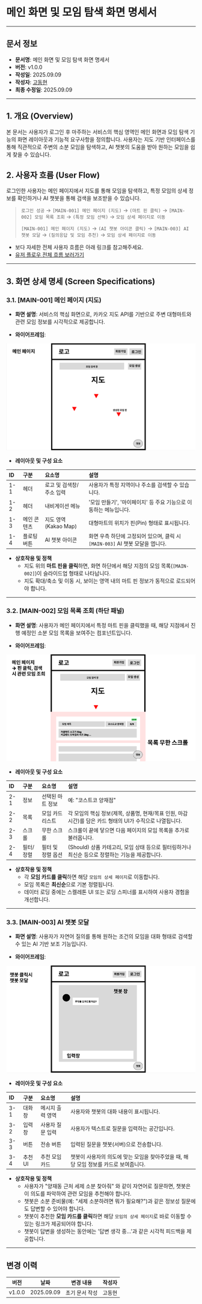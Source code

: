 #  메인 화면 및 모임 탐색 화면 명세서

-----

## 문서 정보

- **문서명**: 메인 화면 및 모임 탐색 화면 명세서
- **버전**: v1.0.0
- **작성일**: 2025.09.09
- **작성자**: [고동현](https://github.com/rhehdgus8831)
- **최종 수정일**: 2025.09.09

-----

## 1\. 개요 (Overview)

본 문서는 사용자가 로그인 후 마주하는 서비스의 핵심 영역인 메인 화면과 모임 탐색 기능의 화면 레이아웃과 기능적 요구사항을 정의합니다. 사용자는 지도 기반 인터페이스를 통해 직관적으로 주변의 소분 모임을 탐색하고, AI 챗봇의 도움을 받아 원하는 모임을 쉽게 찾을 수 있습니다.

## 2\. 사용자 흐름 (User Flow)

로그인한 사용자는 메인 페이지에서 지도를 통해 모임을 탐색하고, 특정 모임의 상세 정보를 확인하거나 AI 챗봇을 통해 검색을 보조받을 수 있습니다.

> `로그인 성공` → `[MAIN-001] 메인 페이지 (지도)` → `(마트 핀 클릭)` → `[MAIN-002] 모임 목록 조회` → `(특정 모임 선택)` → `모임 상세 페이지로 이동`
>
> `[MAIN-001] 메인 페이지 (지도)` → `(AI 챗봇 아이콘 클릭)` → `[MAIN-003] AI 챗봇 모달` → `(질의응답 및 모임 추천)` → `모임 상세 페이지로 이동`

- 보다 자세한 전체 사용자 흐름은 아래 링크를 참고해주세요.
- [유저 플로우 전체 흐름 보러가기](https://www.google.com/search?q=../user-flow/userFlow.md)

-----

## 3\. 화면 상세 명세 (Screen Specifications)

### 3.1. [MAIN-001] 메인 페이지 (지도)

- **화면 설명**: 서비스의 핵심 화면으로, 카카오 지도 API를 기반으로 주변 대형마트와 관련 모임 정보를 시각적으로 제공합니다.

- **와이어프레임**:

![메인 페이지](../assets/img/wireframe/wireframe-main-20250909.png)

- **레이아웃 및 구성 요소**

| ID    | 구분        | 요소명                       | 설명                                                                                         |
| :---- | :---------- | :--------------------------- | :------------------------------------------------------------------------------------------- |
| 1-1   | 헤더        | 로고 및 검색창/주소 입력     | 사용자가 특정 지역이나 주소를 검색할 수 있습니다.                                            |
| 1-2   | 헤더        | 내비게이션 메뉴              | '모임 만들기', '마이페이지' 등 주요 기능으로 이동하는 메뉴입니다.                              |
| 1-3   | 메인 콘텐츠 | 지도 영역 (Kakao Map)        | 대형마트의 위치가 핀(Pin) 형태로 표시됩니다.                      |
| 1-4   | 플로팅 버튼 | AI 챗봇 아이콘               | 화면 우측 하단에 고정되어 있으며, 클릭 시 `[MAIN-003]` AI 챗봇 모달을 엽니다.                |


- **상호작용 및 정책**
    - 지도 위의 **마트 핀을 클릭**하면, 화면 하단에서 해당 지점의 모임 목록(`[MAIN-002]`)이 슬라이드업 형태로 나타납니다.
    - 지도 확대/축소 및 이동 시, 보이는 영역 내의 마트 핀 정보가 동적으로 로드되어야 합니다.

-----

### 3.2. [MAIN-002] 모임 목록 조회 (하단 패널)

- **화면 설명**: 사용자가 메인 페이지에서 특정 마트 핀을 클릭했을 때, 해당 지점에서 진행 예정인 소분 모임 목록을 보여주는 컴포넌트입니다.

- **와이어프레임**:

![모임 리스트](../assets/img/wireframe/wireframe-main-list-20250909.png)

- **레이아웃 및 구성 요소**

| ID    | 구분     | 요소명                 | 설명                                                                                                     |
| :---- | :------- | :--------------------- | :------------------------------------------------------------------------------------------------------- |
| 2-1   | 정보     | 선택된 마트 정보       | 예: "코스트코 양재점"                                                                                    |
| 2-2   | 목록     | 모임 카드 리스트       | 각 모임의 핵심 정보(제목, 상품명, 현재/목표 인원, 마감 시간)를 담은 카드 형태의 UI가 수직으로 나열됩니다. |
| 2-3   | 스크롤   | 무한 스크롤            | 스크롤이 끝에 닿으면 다음 페이지의 모임 목록을 추가로 불러옵니다. |
| 2-4   | 필터/정렬 | 필터 및 정렬 옵션      | (Should) 상품 카테고리, 모임 상태 등으로 필터링하거나 최신순 등으로 정렬하는 기능을 제공합니다. |

- **상호작용 및 정책**
    - 각 **모임 카드를 클릭**하면 해당 `모임의 상세 페이지`로 이동합니다.
    - 모임 목록은 **최신순**으로 기본 정렬됩니다.
    - 데이터 로딩 중에는 스켈레톤 UI 또는 로딩 스피너를 표시하여 사용자 경험을 개선합니다.

-----

### 3.3. [MAIN-003] AI 챗봇 모달

- **화면 설명**: 사용자가 자연어 질의를 통해 원하는 조건의 모임을 대화 형태로 검색할 수 있는 AI 기반 보조 기능입니다.

- **와이어프레임**:

![챗봇 모달](../assets/img/wireframe/wireframe-main-chatbot-20250909.png)

- **레이아웃 및 구성 요소**

| ID    | 구분     | 요소명         | 설명                                                                               |
| :---- | :------- | :------------- | :--------------------------------------------------------------------------------- |
| 3-1   | 대화창   | 메시지 출력 영역 | 사용자와 챗봇의 대화 내용이 표시됩니다.                                            |
| 3-2   | 입력창   | 사용자 질문 입력 | 사용자가 텍스트로 질문을 입력하는 공간입니다.                                      |
| 3-3   | 버튼     | 전송 버튼      | 입력된 질문을 챗봇(서버)으로 전송합니다.                                           |
| 3-4   | 추천 UI  | 추천 모임 카드 | 챗봇이 사용자의 의도에 맞는 모임을 찾아주었을 때, 해당 모임 정보를 카드로 보여줍니다. |

- **상호작용 및 정책**
    - 사용자가 "양재동 근처 세제 소분 찾아줘" 와 같이 자연어로 질문하면, 챗봇은 이 의도를 파악하여 관련 모임을 추천해야 합니다.
    - 챗봇은 소분 준비물(예: "세제 소분하려면 뭐가 필요해?")과 같은 정보성 질문에도 답변할 수 있어야 합니다.
    - 챗봇이 추천한 **모임 카드를 클릭**하면 해당 `모임의 상세 페이지`로 바로 이동할 수 있는 링크가 제공되어야 합니다.
    - 챗봇이 답변을 생성하는 동안에는 '답변 생각 중...'과 같은 시각적 피드백을 제공합니다.

-----

## 변경 이력

| 버전   | 날짜       | 변경 내용                     | 작성자 |
| ------ | ---------- | ----------------------------- |-----|
| v1.0.0 | 2025.09.09 | 초기 문서 작성                | 고동현 |